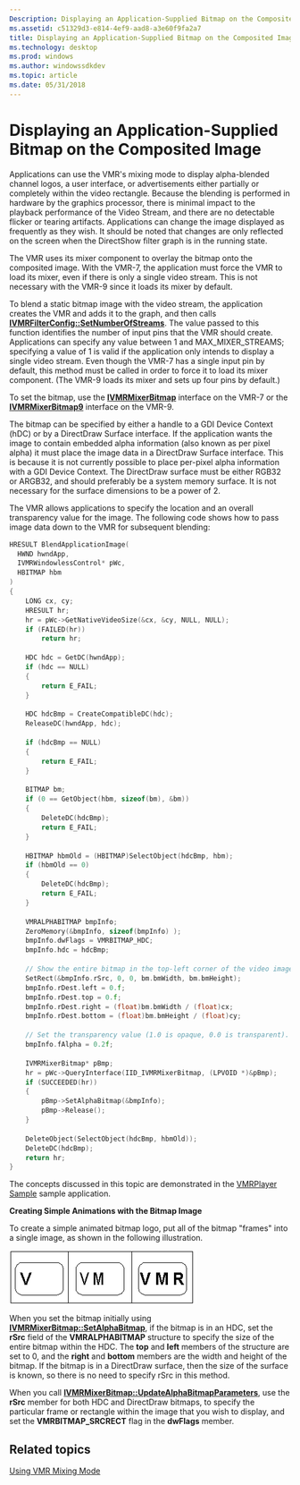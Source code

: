 ```yaml
---
Description: Displaying an Application-Supplied Bitmap on the Composited Image
ms.assetid: c51329d3-e814-4ef9-aad8-a3e60f9fa2a7
title: Displaying an Application-Supplied Bitmap on the Composited Image
ms.technology: desktop
ms.prod: windows
ms.author: windowssdkdev
ms.topic: article
ms.date: 05/31/2018
---
```


# Displaying an Application-Supplied Bitmap on the Composited Image

Applications can use the VMR's mixing mode to display alpha-blended channel logos, a user interface, or advertisements either partially or completely within the video rectangle. Because the blending is performed in hardware by the graphics processor, there is minimal impact to the playback performance of the Video Stream, and there are no detectable flicker or tearing artifacts. Applications can change the image displayed as frequently as they wish. It should be noted that changes are only reflected on the screen when the DirectShow filter graph is in the running state.

The VMR uses its mixer component to overlay the bitmap onto the composited image. With the VMR-7, the application must force the VMR to load its mixer, even if there is only a single video stream. This is not necessary with the VMR-9 since it loads its mixer by default.

To blend a static bitmap image with the video stream, the application creates the VMR and adds it to the graph, and then calls [**IVMRFilterConfig::SetNumberOfStreams**](/windows/desktop/api/Strmif/nf-strmif-ivmrfilterconfig-setnumberofstreams). The value passed to this function identifies the number of input pins that the VMR should create. Applications can specify any value between 1 and MAX\_MIXER\_STREAMS; specifying a value of 1 is valid if the application only intends to display a single video stream. Even though the VMR-7 has a single input pin by default, this method must be called in order to force it to load its mixer component. (The VMR-9 loads its mixer and sets up four pins by default.)

To set the bitmap, use the [**IVMRMixerBitmap**](/windows/desktop/api/Strmif/nn-strmif-ivmrmixerbitmap) interface on the VMR-7 or the [**IVMRMixerBitmap9**](/windows/desktop/api/Vmr9/nn-vmr9-ivmrmixerbitmap9) interface on the VMR-9.

The bitmap can be specified by either a handle to a GDI Device Context (hDC) or by a DirectDraw Surface interface. If the application wants the image to contain embedded alpha information (also known as per pixel alpha) it must place the image data in a DirectDraw Surface interface. This is because it is not currently possible to place per-pixel alpha information with a GDI Device Context. The DirectDraw surface must be either RGB32 or ARGB32, and should preferably be a system memory surface. It is not necessary for the surface dimensions to be a power of 2.

The VMR allows applications to specify the location and an overall transparency value for the image. The following code shows how to pass image data down to the VMR for subsequent blending:


```C++
HRESULT BlendApplicationImage( 
  HWND hwndApp,
  IVMRWindowlessControl* pWc,
  HBITMAP hbm
)
{
    LONG cx, cy;
    HRESULT hr;
    hr = pWc->GetNativeVideoSize(&cx, &cy, NULL, NULL);
    if (FAILED(hr))
        return hr;
    
    HDC hdc = GetDC(hwndApp);
    if (hdc == NULL)
    {
        return E_FAIL;
    }
    
    HDC hdcBmp = CreateCompatibleDC(hdc);
    ReleaseDC(hwndApp, hdc);
    
    if (hdcBmp == NULL)
    {
        return E_FAIL;
    }
    
    BITMAP bm;
    if (0 == GetObject(hbm, sizeof(bm), &bm))
    {
        DeleteDC(hdcBmp);
        return E_FAIL;
    }
    
    HBITMAP hbmOld = (HBITMAP)SelectObject(hdcBmp, hbm);
    if (hbmOld == 0)
    {
        DeleteDC(hdcBmp);
        return E_FAIL;
    }
    
    VMRALPHABITMAP bmpInfo;
    ZeroMemory(&bmpInfo, sizeof(bmpInfo) );
    bmpInfo.dwFlags = VMRBITMAP_HDC;
    bmpInfo.hdc = hdcBmp;
    
    // Show the entire bitmap in the top-left corner of the video image.
    SetRect(&bmpInfo.rSrc, 0, 0, bm.bmWidth, bm.bmHeight);
    bmpInfo.rDest.left = 0.f;
    bmpInfo.rDest.top = 0.f;
    bmpInfo.rDest.right = (float)bm.bmWidth / (float)cx;
    bmpInfo.rDest.bottom = (float)bm.bmHeight / (float)cy;
    
    // Set the transparency value (1.0 is opaque, 0.0 is transparent).
    bmpInfo.fAlpha = 0.2f;
    
    IVMRMixerBitmap* pBmp;
    hr = pWc->QueryInterface(IID_IVMRMixerBitmap, (LPVOID *)&pBmp);
    if (SUCCEEDED(hr)) 
    {
        pBmp->SetAlphaBitmap(&bmpInfo);
        pBmp->Release();
    }
    
    DeleteObject(SelectObject(hdcBmp, hbmOld));
    DeleteDC(hdcBmp);
    return hr;
}
```



The concepts discussed in this topic are demonstrated in the [VMRPlayer Sample](vmrplayer-sample.md) sample application.

**Creating Simple Animations with the Bitmap Image**

To create a simple animated bitmap logo, put all of the bitmap "frames" into a single image, as shown in the following illustration.

![vmr image strip](images/vmr-image-strip.png)

When you set the bitmap initially using [**IVMRMixerBitmap::SetAlphaBitmap**](/windows/desktop/api/Strmif/nf-strmif-ivmrmixerbitmap-setalphabitmap), if the bitmap is in an HDC, set the **rSrc** field of the **VMRALPHABITMAP** structure to specify the size of the entire bitmap within the HDC. The **top** and **left** members of the structure are set to 0, and the **right** and **bottom** members are the width and height of the bitmap. If the bitmap is in a DirectDraw surface, then the size of the surface is known, so there is no need to specify rSrc in this method.

When you call [**IVMRMixerBitmap::UpdateAlphaBitmapParameters**](/windows/desktop/api/Strmif/nf-strmif-ivmrmixerbitmap-updatealphabitmapparameters), use the **rSrc** member for both HDC and DirectDraw bitmaps, to specify the particular frame or rectangle within the image that you wish to display, and set the **VMRBITMAP\_SRCRECT** flag in the **dwFlags** member.

## Related topics

<dl> <dt>

[Using VMR Mixing Mode](using-vmr-mixing-mode.md)
</dt> </dl>

 

 



